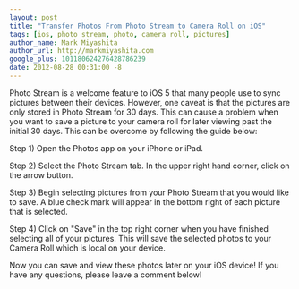 ```yaml
---
layout: post
title: "Transfer Photos From Photo Stream to Camera Roll on iOS"
tags: [ios, photo stream, photo, camera roll, pictures]
author_name: Mark Miyashita
author_url: http://markmiyashita.com
google_plus: 101180624276428786239
date: 2012-08-28 00:31:00 -8
---
```


Photo Stream is a welcome feature to iOS 5 that many people use to sync pictures between their devices. However, one caveat is that the pictures are only stored in Photo Stream for 30 days. This can cause a problem when you want to save a picture to your camera roll for later viewing past the initial 30 days. This can be overcome by following the guide below:

Step 1) Open the Photos app on your iPhone or iPad.

Step 2) Select the Photo Stream tab. In the upper right hand corner, click on the arrow button. 

Step 3) Begin selecting pictures from your Photo Stream that you would like to save. A blue check mark will appear in the bottom right of each picture that is selected.

Step 4) Click on "Save" in the top right corner when you have finished selecting all of your pictures. This will save the selected photos to your Camera Roll which is local on your device.

Now you can save and view these photos later on your iOS device! If you have any questions, please leave a comment below!

